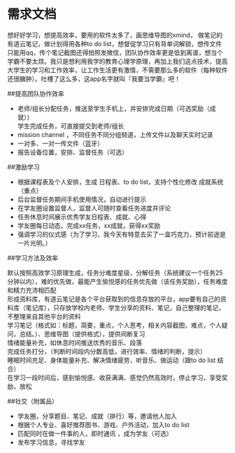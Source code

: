# 需求文档


想好好学习，想提高效率，要用的软件太多了，画思维导图的xmind， 做笔记的有道云笔记，做计划得用各种to do list，想督促学习只有背单词解锁，想传文件只能用qq，传个笔记截图还得拍照发微信，团队协作效率更是低到离谱，想当个学霸不要太烦。我只是想利用我学的教育心理学原理，再加上我们这点技术，提高大学生的学习和工作效率，让工作生活更有激情，不需要那么多的软件（每种软件还很臃肿）。吐槽了这么多，这app名字就叫『我要当学霸』吧！

##提高团队协作效率
- 老师/组长分配任务，推送至学生手机上，并安排完成日期（可选奖励（成就））  
学生完成任务，可直接提交到老师/组长  
- mission channel ，不同任务不同分组频道，上传文件以及聊天实时记录  
- 一对多、一对一传文件（蓝牙）  
- 报告设备位置，安排、监督任务（可选）  

##激励学习
- 根据课程表及个人安排，生成 日程表、to do list，支持个性化修改  成就系统 （重点）  
- 后台监督任务期间手机使用情况，自动进行提示  
- 在学友圈设置监督人，监督人可随时查看任务进度并评论  
- 任务休息时间展示优秀学友日程表、成就、心得  
- 学友圈每日动态，完成xx任务，xx成就，获得xx奖励  
- 强调学习的仪式感（为了学习，我今天有特意去买了一盒巧克力，预计前途是一片光明。）  

##学习方法及效率

默认按照高效学习原理生成，任务分难度星级，分解任务（系统建议一个任务25分钟以内），难的优先做，最能产生愉悦感的任务优先做（该任务奖励），任务难度和精力充沛相匹配  
形成资料库，有道云笔记是各个平台获取到的信息存放的平台，app要有自己的资料库（笔记库），只存放学校内老师、学生分享的资料、笔记，自己整理的笔记，不整理来自其他平台的资料  
学习笔记（格式如：标题，简要，重点，个人思考，相关内容截图，难点，个人疑问，总结。）、思维导图（提供格式），提供间断复习  
情绪能量补充，如休息时间推送优秀的音乐、段落  
完成任务打分，（判断时间段内分数高低，进行效率、情绪的判断，提示）  
睡眠时间充足、身体能量补充、解决情绪疲劳，听音乐、做运动（跟to do list 结合）  
在学习一段时间后，感到愉悦感、收获满满、感觉仍然高效时，停止学习，享受奖励，放松

##社交（附属品）
- 学友圈，分享题目、笔记、成就（排行）等，邀请他人加入  
- 根据个人专业、喜好推荐图书、游戏、户外活动，加入to do list  
- 匹配同时在做一件事的人，即时通讯  ，成为学友（可选）  
- 发布学习信息，寻找学友  
